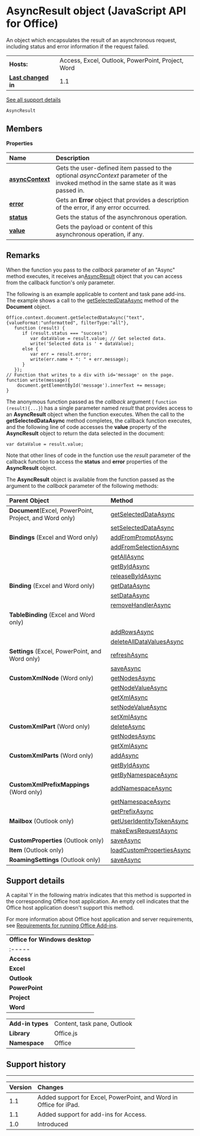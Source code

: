 
# AsyncResult object (JavaScript API for Office)
An object which encapsulates the result of an asynchronous request, including status and error information if the request failed.

|||
|:-----|:-----|
|**Hosts:**|Access, Excel, Outlook, PowerPoint, Project, Word|
|**[Last changed](#bk_history) in**|1.1|
[See all support details](#bk_support)

```
AsyncResult
```


## Members


**Properties**


|**Name**|**Description**|
|:-----|:-----|
|**[asyncContext](../reference/shared/asyncresult/asynccontext-property.md)**|Gets the user-defined item passed to the optional  _asyncContext_ parameter of the invoked method in the same state as it was passed in.|
|**[error](../reference/shared/asyncresult/error-property.md)**|Gets an  **Error** object that provides a description of the error, if any error occurred.|
|**[status](../reference/shared/asyncresult/status-property.md)**|Gets the status of the asynchronous operation.|
|**[value](../reference/shared/asyncresult/value-property.md)**|Gets the payload or content of this asynchronous operation, if any.|

## Remarks

When the function you pass to the  _callback_ parameter of an "Async" method executes, it receives an[AsyncResult](../reference/shared/asyncresult-object.md) object that you can access from the callback function's only parameter.

The following is an example applicable to content and task pane add-ins. The example shows a call to the [getSelectedDataAsync](../reference/shared/document/getselecteddataasync-method.md) method of the **Document** object.




```
Office.context.document.getSelectedDataAsync("text", {valueFormat:"unformatted", filterType:"all"}, 
   function (result) {
      if (result.status === "success")      
         var dataValue = result.value; // Get selected data.
         write('Selected data is ' + dataValue);
      else {            
         var err = result.error; 
         write(err.name + ": " + err.message);
      }
   });
// Function that writes to a div with id='message' on the page.
function write(message){
    document.getElementById('message').innerText += message; 
}

```

The anonymous function passed as the  _callback_ argument ( `function (result){...}`) has a single parameter named  _result_ that provides access to an **AsyncResult** object when the function executes. When the call to the **getSelectedDataAsync** method completes, the callback function executes, and the following line of code accesses the **value** property of the **AsyncResult** object to return the data selected in the document:

 `var dataValue = result.value;`

Note that other lines of code in the function use the  _result_ parameter of the callback function to access the **status** and **error** properties of the **AsyncResult** object.

The  **AsyncResult** object is available from the function passed as the argument to the _callback_ parameter of the following methods:



|**Parent Object**|**Method**|
|:-----|:-----|
|**Document**(Excel, PowerPoint, Project, and Word only)|[getSelectedDataAsync](../reference/shared/document/getselecteddataasync-method.md)|
||[setSelectedDataAsync](../reference/shared/document/setselecteddataasync-method.md)|
|**Bindings** (Excel and Word only)|[addFromPromptAsync](../reference/shared/bindings-object/addfrompromptasync-method.md)|
||[addFromSelectionAsync](../reference/shared/bindings-object/addfromselectionasync-method.md)|
||[getAllAsync](../reference/shared/bindings-object/getallasync-method.md)|
||[getByIdAsync](../reference/shared/bindings-object/getbyidasync-method.md)|
||[releaseByIdAsync](../reference/shared/bindings-object/releasebyidasync-method.md)|
|**Binding** (Excel and Word only)|[getDataAsync](../reference/shared/binding-object/getdataasync-method.md)|
||[setDataAsync](../reference/shared/binding-object/setdataasync-method.md)|
||[removeHandlerAsync](../reference/shared/binding-object/removehandlerasync-method.md)|
|**TableBinding** (Excel and Word only)||
||[addRowsAsync](../reference/shared/binding-object/tablebinding-object/addrowsasync-method.md)|
||[deleteAllDataValuesAsync](../reference/shared/binding-object/tablebinding-object/deletealldatavaluesasync-method.md)|
|**Settings** (Excel, PowerPoint, and Word only)|[refreshAsync](../reference/shared/settings/refreshasync-method.md)|
||[saveAsync](../reference/shared/settings/saveasync-method.md)|
|**CustomXmlNode** (Word only)|[getNodesAsync](../reference/shared/customxmlnode-object/getnodesasync-method.md)|
||[getNodeValueAsync](../reference/shared/customxmlnode-object/getnodevalueasync-method.md)|
||[getXmlAsync](../reference/shared/customxmlnode-object/getxmlasync-method.md)|
||[setNodeValueAsync](../reference/shared/customxmlnode-object/setnodevalueasync-method.md)|
||[setXmlAsync](../reference/shared/customxmlnode-object/setxmlasync-method.md)|
|**CustomXmlPart** (Word only)|[deleteAsync](../reference/shared/customxmlpart-object/deleteasync-method.md)|
||[getNodesAsync](../reference/shared/customxmlpart-object/getnodesasync-method.md)|
||[getXmlAsync](../reference/shared/customxmlpart-object/getxmlasync-method.md)|
|**CustomXmlParts** (Word only)|[addAsync](../reference/shared/customxmlparts-object/addasync-method.md)|
||[getByIdAsync](../reference/shared/customxmlparts-object/getbyidasync-method.md)|
||[getByNamespaceAsync](../reference/shared/customxmlparts-object/getbynamespaceasync-method.md)|
|**CustomXmlPrefixMappings** (Word only)|[addNamespaceAsync](../reference/shared/customxmlprefixmappings-object/addnamespaceasync-method.md)|
||[getNamespaceAsync](../reference/shared/customxmlprefixmappings-object/getnamespaceasync-method.md)|
||[getPrefixAsync](../reference/shared/customxmlprefixmappings-object/getprefixasync-method.md)|
|**Mailbox** (Outlook only)|[getUserIdentityTokenAsync](http://msdn.microsoft.com/library/c658518b-6867-41a0-99cf-810303e4c539%28Office.15%29.aspx)|
||[makeEwsRequestAsync](http://msdn.microsoft.com/library/2ec380e0-4a67-4146-92a6-6a39f65dc6f2%28Office.15%29.aspx)|
|**CustomProperties** (Outlook only)|[saveAsync](http://msdn.microsoft.com/library/690d5aa9-62b5-4e5c-9548-62dfdbb5fa56%28Office.15%29.aspx)|
|**Item** (Outlook only)|[loadCustomPropertiesAsync](http://msdn.microsoft.com/library/dfbec151-8ea7-4915-b723-09ea1396a261%28Office.15%29.aspx)|
|**RoamingSettings** (Outlook only)|[saveAsync](http://msdn.microsoft.com/library/a616f71c-a447-423f-a0d2-e9d6f1ac32f8%28Office.15%29.aspx)|

## Support details
<a name="bk_support"> </a>

A capital Y in the following matrix indicates that this method is supported in the corresponding Office host application. An empty cell indicates that the Office host application doesn't support this method.

For more information about Office host application and server requirements, see [Requirements for running Office Add-ins](http://msdn.microsoft.com/library/67340567-bb9a-498c-96d3-3f52f28c16bc%28Office.15%29.aspx).


||
|:-----|
|**Office for Windows desktop**|**Office Online(in browser)**|**Office for iPad**|**OWA for Devices**|**Outlook for Mac**|
|:-----|:-----|:-----|:-----|:-----|
|**Access**||Y||||
|**Excel**|Y|Y|Y|||
|**Outlook**|Y|Y||Y|Y|
|**PowerPoint**|Y|Y|Y|||
|**Project**|Y|||||
|**Word**|Y|Y|Y|||

|||
|:-----|:-----|
|**Add-in types**|Content, task pane, Outlook|
|**Library**|Office.js|
|**Namespace**|Office|

## Support history
<a name="bk_history"> </a>


****


|**Version**|**Changes**|
|:-----|:-----|
|1.1|Added support for Excel, PowerPoint, and Word in Office for iPad.|
|1.1|Added support for add-ins for Access.|
|1.0|Introduced|
